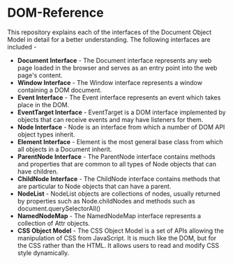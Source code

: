 # DOM-Reference

This repository explains each of the interfaces of the Document Object Model in detail for a better understanding. The following interfaces are included -

- **Document Interface** - The Document interface represents any web page loaded in the browser and serves as an entry point into the web page's content.
- **Window Interface** - The Window interface represents a window containing a DOM document.
- **Event Interface** - The Event interface represents an event which takes place in the DOM.
- **EventTarget Interface** - EventTarget is a DOM interface implemented by objects that can receive events and may have listeners for them.
- **Node Interface** - Node is an interface from which a number of DOM API object types inherit.
- **Element Interface** - Element is the most general base class from which all objects in a Document inherit.
- **ParentNode Interface** - The ParentNode interface contains methods and properties that are common to all types of Node objects that can have children.
- **ChildNode Interface** - The ChildNode interface contains methods that are particular to Node objects that can have a parent.
- **NodeList** - NodeList objects are collections of nodes, usually returned by properties such as Node.childNodes and methods such as document.querySelectorAll()
- **NamedNodeMap** - The NamedNodeMap interface represents a collection of Attr objects.
- **CSS Object Model** - The CSS Object Model is a set of APIs allowing the manipulation of CSS from JavaScript. It is much like the DOM, but for the CSS rather than the HTML. It allows users to read and modify CSS style dynamically.
